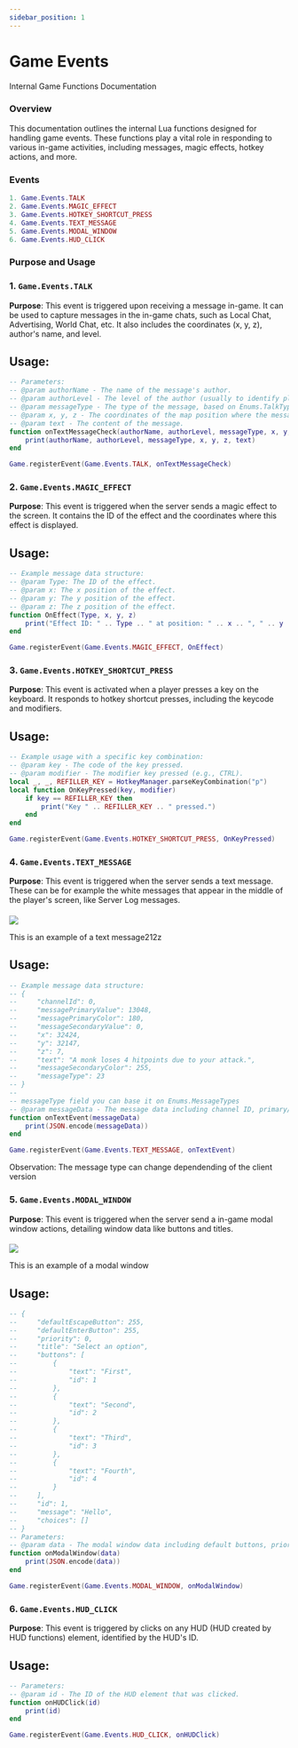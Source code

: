 ```yaml
---
sidebar_position: 1
---
```


# Game Events

Internal Game Functions Documentation

### Overview

This documentation outlines the internal Lua functions designed for handling game events. These functions play a vital role in responding to various in-game activities, including messages, magic effects, hotkey actions, and more.

### Events

```lua
1. Game.Events.TALK
2. Game.Events.MAGIC_EFFECT
3. Game.Events.HOTKEY_SHORTCUT_PRESS
4. Game.Events.TEXT_MESSAGE
5. Game.Events.MODAL_WINDOW
6. Game.Events.HUD_CLICK
```

### Purpose and Usage
### 1. `Game.Events.TALK`
**Purpose**: This event is triggered upon receiving a message in-game. It can be used to capture messages in the in-game chats, such as Local Chat, Advertising, World Chat, etc. It also includes the coordinates (x, y, z), author's name, and level.

## Usage:
```lua
-- Parameters:
-- @param authorName - The name of the message's author.
-- @param authorLevel - The level of the author (usually to identify player level in chat).
-- @param messageType - The type of the message, based on Enums.TalkTypes.
-- @param x, y, z - The coordinates of the map position where the message was sent.
-- @param text - The content of the message.
function onTextMessageCheck(authorName, authorLevel, messageType, x, y, z, text)
    print(authorName, authorLevel, messageType, x, y, z, text)
end

Game.registerEvent(Game.Events.TALK, onTextMessageCheck)
```

### 2. `Game.Events.MAGIC_EFFECT`
**Purpose**: This event is triggered when the server sends a magic effect to the screen. It contains the ID of the effect and the coordinates where this effect is displayed.

## Usage:
```lua
-- Example message data structure:
-- @param Type: The ID of the effect.
-- @param x: The x position of the effect.
-- @param y: The y position of the effect.
-- @param z: The z position of the effect.
function OnEffect(Type, x, y, z)
    print("Effect ID: " .. Type .. " at position: " .. x .. ", " .. y .. ", " .. z)
end

Game.registerEvent(Game.Events.MAGIC_EFFECT, OnEffect)
```

### 3. `Game.Events.HOTKEY_SHORTCUT_PRESS`
**Purpose**: This event is activated when a player presses a key on the keyboard. It responds to hotkey shortcut presses, including the keycode and modifiers.

## Usage:
```lua
-- Example usage with a specific key combination:
-- @param key - The code of the key pressed.
-- @param modifier - The modifier key pressed (e.g., CTRL).
local _, _, REFILLER_KEY = HotkeyManager.parseKeyCombination("p")
local function OnKeyPressed(key, modifier)
    if key == REFILLER_KEY then
        print("Key " .. REFILLER_KEY .. " pressed.")
    end
end

Game.registerEvent(Game.Events.HOTKEY_SHORTCUT_PRESS, OnKeyPressed)
```

### 4. `Game.Events.TEXT_MESSAGE`
**Purpose**: This event is triggered when the server sends a text message. These can be for example the white messages that appear in the middle of the player's screen, like Server Log messages.

#### 

<div class="text--center"> 
  <img src="/img/loot_message.png" />
  <p>This is an example of a text message212z</p>
</div>

## Usage:
```lua
-- Example message data structure:
-- {
--     "channelId": 0,
--     "messagePrimaryValue": 13048,
--     "messagePrimaryColor": 180,
--     "messageSecondaryValue": 0,
--     "x": 32424,
--     "y": 32147,
--     "z": 7,
--     "text": "A monk loses 4 hitpoints due to your attack.",
--     "messageSecondaryColor": 255,
--     "messageType": 23
-- }
--
-- messageType field you can base it on Enums.MessageTypes
-- @param messageData - The message data including channel ID, primary/secondary values and colors, coordinates, and the text.
function onTextEvent(messageData)
    print(JSON.encode(messageData))
end

Game.registerEvent(Game.Events.TEXT_MESSAGE, onTextEvent)
```

Observation: The message type can change dependending of the client version

### 5. `Game.Events.MODAL_WINDOW`
**Purpose**: This event is triggered when the server send a in-game modal window actions, detailing window data like buttons and titles.

#### 

<div class="text--center"> 
  <img src="/img/modal_window.png" />
  <p>This is an example of a modal window</p>
</div>

## Usage:
```lua
-- {
--     "defaultEscapeButton": 255,
--     "defaultEnterButton": 255,
--     "priority": 0,
--     "title": "Select an option",
--     "buttons": [
--         {
--             "text": "First",
--             "id": 1
--         },
--         {
--             "text": "Second",
--             "id": 2
--         },
--         {
--             "text": "Third",
--             "id": 3
--         },
--         {
--             "text": "Fourth",
--             "id": 4
--         }
--     ],
--     "id": 1,
--     "message": "Hello",
--     "choices": []
-- }
-- Parameters:
-- @param data - The modal window data including default buttons, priority, title, buttons, and message.
function onModalWindow(data)
    print(JSON.encode(data))
end

Game.registerEvent(Game.Events.MODAL_WINDOW, onModalWindow)
```

### 6. `Game.Events.HUD_CLICK`
**Purpose**: This event is triggered by clicks on any HUD (HUD created by HUD functions) element, identified by the HUD's ID.

## Usage:
```lua
-- Parameters:
-- @param id - The ID of the HUD element that was clicked.
function onHUDClick(id)
    print(id)
end

Game.registerEvent(Game.Events.HUD_CLICK, onHUDClick)
```